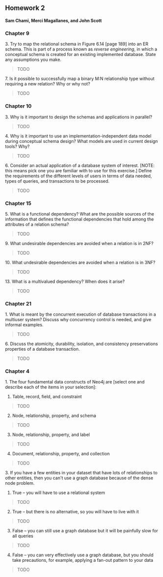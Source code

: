 ##  Homework 2
####  Sam Chami, Merci Magallanes, and John Scott


###  Chapter 9
3\.  Try to map the relational schema in Figure 6.14 [page 189] into an ER schema. This is part of a process known as _reverse engineering_, in which a conceptual schema is created for an existing implemented database. State any assumptions you make.

>  TODO

7\.  Is it possible to successfully map a binary M:N relationship type without requiring a new relation? Why or why not?

>  TODO


###  Chapter 10
3\.  Why is it important to design the schemas and applications in parallel?

>  TODO

4\.  Why is it important to use an implementation-independent data model during conceptual schema design? What models are used in current design tools? Why?

>  TODO

6\.  Consider an actual application of a database system of interest. [NOTE: this means pick one you are familiar with to use for this exercise.] Define the requirements of the different levels of users in terms of data needed, types of queries, and transactions to be processed.

>  TODO


###  Chapter 15
5\.  What is a functional dependency? What are the possible sources of the information that defines the functional dependencies that hold among the attributes of a relation schema?

>  TODO

9\.  What undesirable dependencies are avoided when a relation is in 2NF?

>  TODO

10\.  What undesirable dependencies are avoided when a relation is in 3NF?

>  TODO

13\.  What is a multivalued dependency? When does it arise?

>  TODO


###  Chapter 21
1\.  What is meant by the concurrent execution of database transactions in a multiuser system? Discuss why concurrency control is needed, and give informal examples.

>  TODO

6\.  Discuss the atomicity, durability, isolation, and consistency preservations properties of a database transaction.

>  TODO


###  Chapter 4
1\.  The four fundamental data constructs of Neo4j are [select one and describe each of the items in your selection]:
  1.  Table, record, field, and constraint
  >  TODO

  2.  Node, relationship, property, and schema
  >  TODO

  3.  Node, relationship, property, and label
  >  TODO

  4.  Document, relationship, property, and collection
  >  TODO

3\.  If you have a few entities in your dataset that have lots of relationships to other entities, then you can't use a graph database because of the dense node problem.
  1.  True – you will have to use a relational system
  >  TODO

  2.  True – but there is no alternative, so you will have to live with it
  >  TODO

  3.  False – you can still use a graph database but it will be painfully slow for all queries
  >  TODO

  4.  False – you can very effectively use a graph database, but you should take precautions, for example, applying a fan-out pattern to your data
  >  TODO
